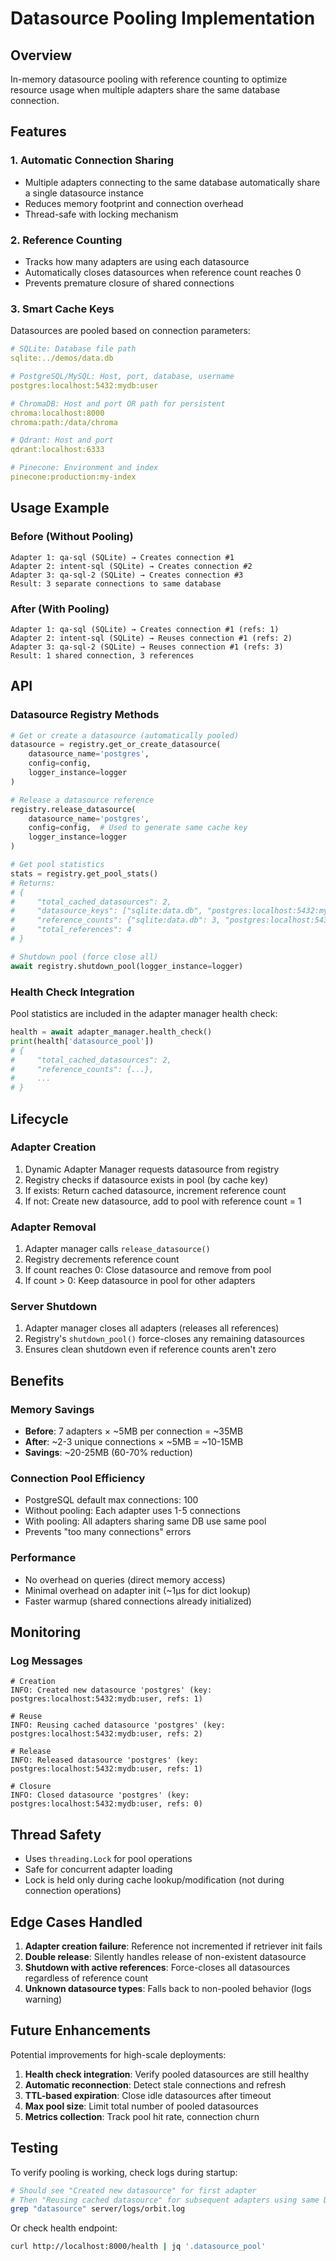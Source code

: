 # Datasource Pooling Implementation

## Overview

In-memory datasource pooling with reference counting to optimize resource usage when multiple adapters share the same database connection.

## Features

### 1. **Automatic Connection Sharing**
- Multiple adapters connecting to the same database automatically share a single datasource instance
- Reduces memory footprint and connection overhead
- Thread-safe with locking mechanism

### 2. **Reference Counting**
- Tracks how many adapters are using each datasource
- Automatically closes datasources when reference count reaches 0
- Prevents premature closure of shared connections

### 3. **Smart Cache Keys**
Datasources are pooled based on connection parameters:

```yaml
# SQLite: Database file path
sqlite:../demos/data.db

# PostgreSQL/MySQL: Host, port, database, username
postgres:localhost:5432:mydb:user

# ChromaDB: Host and port OR path for persistent
chroma:localhost:8000
chroma:path:/data/chroma

# Qdrant: Host and port
qdrant:localhost:6333

# Pinecone: Environment and index
pinecone:production:my-index
```

## Usage Example

### Before (Without Pooling)
```
Adapter 1: qa-sql (SQLite) → Creates connection #1
Adapter 2: intent-sql (SQLite) → Creates connection #2
Adapter 3: qa-sql-2 (SQLite) → Creates connection #3
Result: 3 separate connections to same database
```

### After (With Pooling)
```
Adapter 1: qa-sql (SQLite) → Creates connection #1 (refs: 1)
Adapter 2: intent-sql (SQLite) → Reuses connection #1 (refs: 2)
Adapter 3: qa-sql-2 (SQLite) → Reuses connection #1 (refs: 3)
Result: 1 shared connection, 3 references
```

## API

### Datasource Registry Methods

```python
# Get or create a datasource (automatically pooled)
datasource = registry.get_or_create_datasource(
    datasource_name='postgres',
    config=config,
    logger_instance=logger
)

# Release a datasource reference
registry.release_datasource(
    datasource_name='postgres',
    config=config,  # Used to generate same cache key
    logger_instance=logger
)

# Get pool statistics
stats = registry.get_pool_stats()
# Returns:
# {
#     "total_cached_datasources": 2,
#     "datasource_keys": ["sqlite:data.db", "postgres:localhost:5432:mydb:user"],
#     "reference_counts": {"sqlite:data.db": 3, "postgres:localhost:5432:mydb:user": 1},
#     "total_references": 4
# }

# Shutdown pool (force close all)
await registry.shutdown_pool(logger_instance=logger)
```

### Health Check Integration

Pool statistics are included in the adapter manager health check:

```python
health = await adapter_manager.health_check()
print(health['datasource_pool'])
# {
#     "total_cached_datasources": 2,
#     "reference_counts": {...},
#     ...
# }
```

## Lifecycle

### Adapter Creation
1. Dynamic Adapter Manager requests datasource from registry
2. Registry checks if datasource exists in pool (by cache key)
3. If exists: Return cached datasource, increment reference count
4. If not: Create new datasource, add to pool with reference count = 1

### Adapter Removal
1. Adapter manager calls `release_datasource()`
2. Registry decrements reference count
3. If count reaches 0: Close datasource and remove from pool
4. If count > 0: Keep datasource in pool for other adapters

### Server Shutdown
1. Adapter manager closes all adapters (releases all references)
2. Registry's `shutdown_pool()` force-closes any remaining datasources
3. Ensures clean shutdown even if reference counts aren't zero

## Benefits

### Memory Savings
- **Before**: 7 adapters × ~5MB per connection = ~35MB
- **After**: ~2-3 unique connections × ~5MB = ~10-15MB
- **Savings**: ~20-25MB (60-70% reduction)

### Connection Pool Efficiency
- PostgreSQL default max connections: 100
- Without pooling: Each adapter uses 1-5 connections
- With pooling: All adapters sharing same DB use same pool
- Prevents "too many connections" errors

### Performance
- No overhead on queries (direct memory access)
- Minimal overhead on adapter init (~1μs for dict lookup)
- Faster warmup (shared connections already initialized)

## Monitoring

### Log Messages
```
# Creation
INFO: Created new datasource 'postgres' (key: postgres:localhost:5432:mydb:user, refs: 1)

# Reuse
INFO: Reusing cached datasource 'postgres' (key: postgres:localhost:5432:mydb:user, refs: 2)

# Release
INFO: Released datasource 'postgres' (key: postgres:localhost:5432:mydb:user, refs: 1)

# Closure
INFO: Closed datasource 'postgres' (key: postgres:localhost:5432:mydb:user, refs: 0)
```

## Thread Safety

- Uses `threading.Lock` for pool operations
- Safe for concurrent adapter loading
- Lock is held only during cache lookup/modification (not during connection operations)

## Edge Cases Handled

1. **Adapter creation failure**: Reference not incremented if retriever init fails
2. **Double release**: Silently handles release of non-existent datasource
3. **Shutdown with active references**: Force-closes all datasources regardless of reference count
4. **Unknown datasource types**: Falls back to non-pooled behavior (logs warning)

## Future Enhancements

Potential improvements for high-scale deployments:

1. **Health check integration**: Verify pooled datasources are still healthy
2. **Automatic reconnection**: Detect stale connections and refresh
3. **TTL-based expiration**: Close idle datasources after timeout
4. **Max pool size**: Limit total number of pooled datasources
5. **Metrics collection**: Track pool hit rate, connection churn

## Testing

To verify pooling is working, check logs during startup:

```bash
# Should see "Created new datasource" for first adapter
# Then "Reusing cached datasource" for subsequent adapters using same DB
grep "datasource" server/logs/orbit.log
```

Or check health endpoint:
```bash
curl http://localhost:8000/health | jq '.datasource_pool'
```
